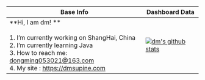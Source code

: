 |Base Info|Dashboard Data|
|----------------------------------------------------------------------|----------------------------------------------------------------------|
| **Hi, I am dm!  **<br/><br/>1.   I’m currently working on ShangHai, China<br/>2.   I’m currently learning Java<br/>3.   How to reach me: dongming053021@163.com<br/>4.   My site : https://dmsupine.com | [![dm's github stats](https://github-readme-stats.vercel.app/api?username=dm13579&show_icons=true&theme=dracula)](https://github.com/dm13579) |
